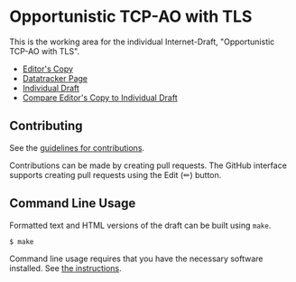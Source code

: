 # Opportunistic TCP-AO with TLS

This is the working area for the individual Internet-Draft, "Opportunistic TCP-AO with TLS".

* [Editor's Copy](https://obonaventure.github.io/draft-tcp-ao-tls/#go.draft-piraux-tcp-ao-tls.html)
* [Datatracker Page](https://datatracker.ietf.org/doc/draft-piraux-tcp-ao-tls)
* [Individual Draft](https://datatracker.ietf.org/doc/html/draft-piraux-tcp-ao-tls)
* [Compare Editor's Copy to Individual Draft](https://obonaventure.github.io/draft-tcp-ao-tls/#go.draft-piraux-tcp-ao-tls.diff)


## Contributing

See the
[guidelines for contributions](https://github.com/obonaventure/draft-tcp-ao-tls/blob/main/CONTRIBUTING.md).

Contributions can be made by creating pull requests.
The GitHub interface supports creating pull requests using the Edit (✏) button.


## Command Line Usage

Formatted text and HTML versions of the draft can be built using `make`.

```sh
$ make
```

Command line usage requires that you have the necessary software installed.  See
[the instructions](https://github.com/martinthomson/i-d-template/blob/main/doc/SETUP.md).

